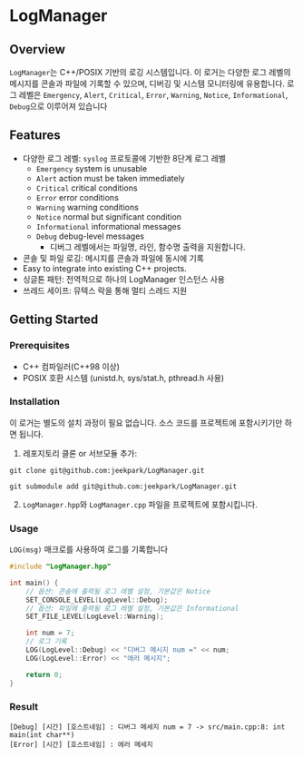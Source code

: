 # LogManager

## Overview
`LogManager`는 C++/POSIX 기반의 로깅 시스템입니다. 이 로거는 다양한 로그 레벨의 메시지를 콘솔과 파일에 기록할 수 있으며, 디버깅 및 시스템 모니터링에 유용합니다. 로그 레벨은 `Emergency`, `Alert`, `Critical`, `Error`, `Warning`, `Notice`, `Informational`, `Debug`으로 이루어져 있습니다

## Features
- 다양한 로그 레벨: `syslog` 프로토콜에 기반한 8단계 로그 레벨
    - `Emergency` system is unusable
    - `Alert` action must be taken immediately
    - `Critical` critical conditions
    - `Error` error conditions
    - `Warning` warning conditions
    - `Notice` normal but significant condition
    - `Informational` informational messages
    - `Debug` debug-level messages
        - 디버그 레벨에서는 파일명, 라인, 함수명 출력을 지원합니다.
- 콘솔 및 파일 로깅: 메시지를 콘솔과 파일에 동시에 기록
- Easy to integrate into existing C++ projects.
- 싱글톤 패턴: 전역적으로 하나의 LogManager 인스턴스 사용
- 쓰레드 세이프: 뮤텍스 락을 통해 멀티 스레드 지원

## Getting Started
### Prerequisites
- C++ 컴파일러(C++98 이상)
- POSIX 호환 시스템 (unistd.h, sys/stat.h, pthread.h 사용)

### Installation
이 로거는 별도의 설치 과정이 필요 없습니다. 소스 코드를 프로젝트에 포함시키기만 하면 됩니다.
1. 레포지토리 클론 or 서브모듈 추가:
```
git clone git@github.com:jeekpark/LogManager.git
```
```
git submodule add git@github.com:jeekpark/LogManager.git
```
2. `LogManager.hpp`와 `LogManager.cpp` 파일을 프로젝트에 포함시킵니다.

### Usage
`LOG(msg)` 매크로를 사용하여 로그를 기록합니다

```cpp
#include "LogManager.hpp"

int main() {
    // 옵션: 콘솔에 출력될 로그 레벨 설정, 기본값은 Notice
    SET_CONSOLE_LEVEL(LogLevel::Debug);
    // 옵션: 파일에 출력될 로그 레벨 설정, 기본값은 Informational
    SET_FILE_LEVEL(LogLevel::Warning);

    int num = 7;
    // 로그 기록
    LOG(LogLevel::Debug) << "디버그 메시지 num =" << num;
    LOG(LogLevel::Error) << "에러 메시지";

    return 0;
}
```

### Result
```
[Debug] [시간] [호스트네임] : 디버그 메세지 num = 7 -> src/main.cpp:8: int main(int char**)
[Error] [시간] [호스트네임] : 에러 메세지
```

